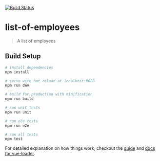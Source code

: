 [![Build Status](http://ci.asn.ninja/buildStatus/icon?job=vuejs-github-ci)](http://ci.asn.ninja/job/vuejs-github-ci/)

# list-of-employees

> A list of employees

## Build Setup

``` bash
# install dependencies
npm install

# serve with hot reload at localhost:8080
npm run dev

# build for production with minification
npm run build

# run unit tests
npm run unit

# run e2e tests
npm run e2e

# run all tests
npm test
```

For detailed explanation on how things work, checkout the [guide](http://vuejs-templates.github.io/webpack/) and [docs for vue-loader](http://vuejs.github.io/vue-loader).
